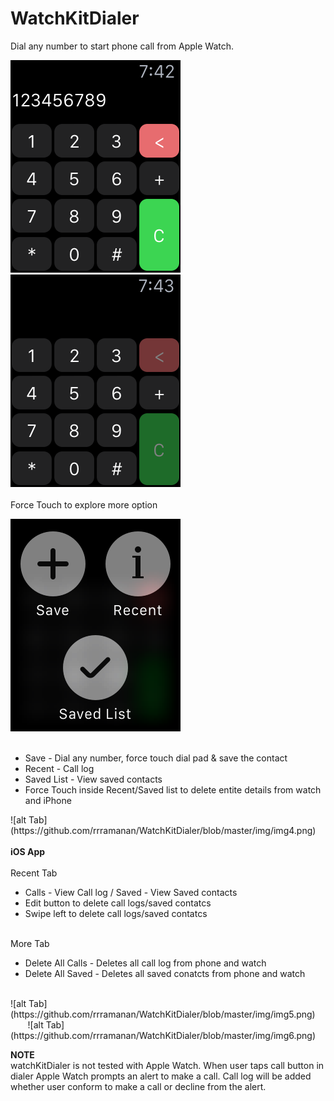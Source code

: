 # WatchKitDialer


Dial any number to start phone call from Apple Watch.

![alt Tab](https://github.com/rrramanan/WatchKitDialer/blob/master/img/img1.png) &nbsp;&nbsp;&nbsp;&nbsp;&nbsp;&nbsp;
![alt Tab](https://github.com/rrramanan/WatchKitDialer/blob/master/img/img2.png)
<br><br>
Force Touch to explore more option

![alt Tab](https://github.com/rrramanan/WatchKitDialer/blob/master/img/img3.png)
<br><br>
<ul>
<li>Save - Dial any number, force touch dial pad & save the contact  </li>
<li>Recent - Call log </li>
<li>Saved List - View saved contacts</li>
<li>Force Touch inside Recent/Saved list to delete entite details from watch and iPhone</li>
</ul>
![alt Tab](https://github.com/rrramanan/WatchKitDialer/blob/master/img/img4.png)
<br><br>
<strong>iOS App</strong><br><br>
Recent Tab
<ul>
<li>Calls - View Call log / Saved - View Saved contacts   </li>
<li>Edit button to delete call logs/saved contatcs </li>
<li>Swipe left to delete call logs/saved contatcs </li>
</ul>
<br>
More Tab
<ul>
<li>Delete All Calls - Deletes all call log from phone and watch</li>
<li>Delete All Saved - Deletes all saved conatcts from phone and watch</li>
</ul>
<br>
![alt Tab](https://github.com/rrramanan/WatchKitDialer/blob/master/img/img5.png) &nbsp;&nbsp;&nbsp;&nbsp;&nbsp;&nbsp;
![alt Tab](https://github.com/rrramanan/WatchKitDialer/blob/master/img/img6.png)


<strong>NOTE</strong><br>
watchKitDialer is not tested with Apple Watch. 
When user taps call button in dialer Apple Watch prompts an alert to make a call.
Call log will be added whether user conform to make a call or decline from the alert.


